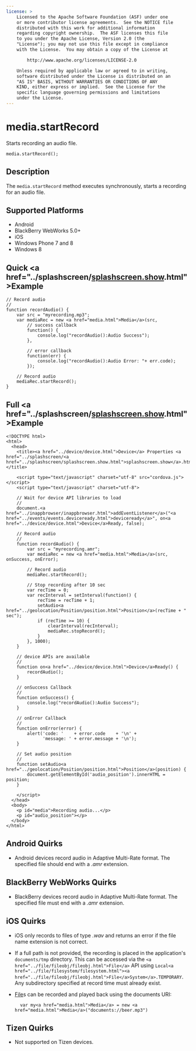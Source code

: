 ```yaml
---
license: >
    Licensed to the Apache Software Foundation (ASF) under one
    or more contributor license agreements.  See the NOTICE file
    distributed with this work for additional information
    regarding copyright ownership.  The ASF licenses this file
    to you under the Apache License, Version 2.0 (the
    "License"); you may not use this file except in compliance
    with the License.  You may obtain a copy of the License at

        http://www.apache.org/licenses/LICENSE-2.0

    Unless required by applicable law or agreed to in writing,
    software distributed under the License is distributed on an
    "AS IS" BASIS, WITHOUT WARRANTIES OR CONDITIONS OF ANY
    KIND, either express or implied.  See the License for the
    specific language governing permissions and limitations
    under the License.
---
```


# media.startRecord

Starts recording an audio file.

    media.startRecord();

## Description

The `media.startRecord` method executes synchronously, starts a
recording for an audio file.

## Supported Platforms

- Android
- BlackBerry WebWorks 5.0+
- iOS
- Windows Phone 7 and 8
- Windows 8

## Quick <a href="../splashscreen/<a href="../splashscreen/splashscreen.show.html">splashscreen.show</a>.html">Example</a>

    // Record audio
    //
    function recordAudio() {
        var src = "myrecording.mp3";
        var mediaRec = new <a href="media.html">Media</a>(src,
            // success callback
            function() {
                console.log("recordAudio():Audio Success");
            },

            // error callback
            function(err) {
                console.log("recordAudio():Audio Error: "+ err.code);
            });

        // Record audio
        mediaRec.startRecord();
    }

## Full <a href="../splashscreen/<a href="../splashscreen/splashscreen.show.html">splashscreen.show</a>.html">Example</a>

    <!DOCTYPE html>
    <html>
      <head>
        <title><a href="../device/device.html">Device</a> Properties <a href="../splashscreen/<a href="../splashscreen/splashscreen.show.html">splashscreen.show</a>.html">Example</a></title>

        <script type="text/javascript" charset="utf-8" src="cordova.js"></script>
        <script type="text/javascript" charset="utf-8">

        // Wait for device API libraries to load
        //
        document.<a href="../inappbrowser/inappbrowser.html">addEventListener</a>("<a href="../events/events.deviceready.html">deviceready</a>", on<a href="../device/device.html">Device</a>Ready, false);

        // Record audio
        //
        function recordAudio() {
            var src = "myrecording.amr";
            var mediaRec = new <a href="media.html">Media</a>(src, onSuccess, onError);

            // Record audio
            mediaRec.startRecord();

            // Stop recording after 10 sec
            var recTime = 0;
            var recInterval = setInterval(function() {
                recTime = recTime + 1;
                setAudio<a href="../geolocation/Position/position.html">Position</a>(recTime + " sec");
                if (recTime >= 10) {
                    clearInterval(recInterval);
                    mediaRec.stopRecord();
                }
            }, 1000);
        }

        // device APIs are available
        //
        function on<a href="../device/device.html">Device</a>Ready() {
            recordAudio();
        }

        // onSuccess Callback
        //
        function onSuccess() {
            console.log("recordAudio():Audio Success");
        }

        // onError Callback
        //
        function onError(error) {
            alert('code: '    + error.code    + '\n' +
                  'message: ' + error.message + '\n');
        }

        // Set audio position
        //
        function setAudio<a href="../geolocation/Position/position.html">Position</a>(position) {
            document.getElementById('audio_position').innerHTML = position;
        }

        </script>
      </head>
      <body>
        <p id="media">Recording audio...</p>
        <p id="audio_position"></p>
      </body>
    </html>

## Android Quirks

- Android devices record audio in Adaptive Multi-Rate format. The specified file should end with a _.amr_ extension.

## BlackBerry WebWorks Quirks

- BlackBerry devices record audio in Adaptive Multi-Rate format. The specified file must end with a _.amr_ extension.

## iOS Quirks

- iOS only records to files of type _.wav_ and returns an error if the file name extension is not correct.

- If a full path is not provided, the recording is placed in the application's `documents/tmp` directory. This can be accessed via the `<a href="../file/fileobj/fileobj.html">File</a>` API using `Local<a href="../file/filesystem/filesystem.html"><a href="../file/fileobj/fileobj.html">File</a>System</a>.TEMPORARY`. Any subdirectory specified at record time must already exist.

- <a href="../file/fileobj/fileobj.html">File</a>s can be recorded and played back using the documents URI:

        var my<a href="media.html">Media</a> = new <a href="media.html">Media</a>("documents://beer.mp3")

## Tizen Quirks

- Not supported on Tizen devices.

